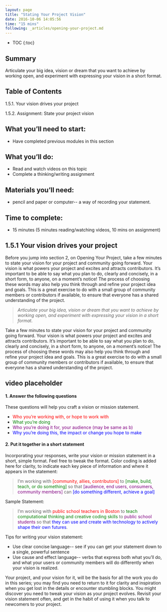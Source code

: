 ```yaml
---
layout: page
title: "Stating Your Project Vision"
date: 2016-10-06 14:05:56
time: "15 mins"
following: _articles/opening-your-project.md
---
```


* TOC
{:toc}

## Summary

Articulate your big idea, vision or dream that you want to achieve by working open, and experiment with expressing your vision in a short format.

## Table of Contents

1.5.1\. Your vision drives your project

1.5.2\. Assignment: State your project vision

## What you’ll need to start:

*   Have completed previous modules in this section

## What you’ll do:

*   Read and watch videos on this topic
*   Complete a thinking/writing assignment

## Materials you’ll need:

*   pencil and paper or computer-- a way of recording your statement.

## Time to complete:

*   15 minutes (5 minutes reading/watching videos, 10 mins on assignment)

## 1.5.1 Your vision drives your project

Before you jump into section 2, on Opening Your Project, take a few minutes to state your vision for your project and community going forward. Your vision is what powers your project and excites and attracts contributors. It’s important to be able to say what you plan to do, clearly and concisely, in a short form, to anyone, on a moment’s notice! The process of choosing these words may also help you think through and refine your project idea and goals. This is a great exercise to do with a small group of community members or contributors if available, to ensure that everyone has a shared understanding of the project.

> *Articulate your big idea, vision or dream that you want to achieve by working open, and experiment with expressing your vision in a short format.*

Take a few minutes to state your vision for your project and community going forward. Your vision is what powers your project and excites and attracts contributors. It’s important to be able to say what you plan to do, clearly and concisely, in a short form, to anyone, on a moment’s notice! The process of choosing these words may also help you think through and refine your project idea and goals. This is a great exercise to do with a small group of community members or contributors if available, to ensure that everyone has a shared understanding of the project.

## video placeholder

#### 1. Answer the following questions
These questions will help you craft a vision or mission statement.

  * <span style="color:red">Who you’re working with, or hope to work with</span>
  * <span style="color:green">What you’re doing</span>
  * <span style="color:purple">Who you’re doing it for, your audience (may be same as b)</span>
  * <span style="color:blue">Why you’re doing this, the impact or change you hope to make</span>

#### 2. Put it together in a short statement

Incorporating your responses, write your vision or mission statement in a short, simple format. Feel free to tweak the format. Color coding is added here for clarity, to indicate each key piece of information and where it appears in the statement:

> I’m working with <span style="color:red">[community, allies, contributors]</span> to <span style="color:green">[make, build, teach, or do something]</span> so that <span style="color:purple">[audience, end users, consumers, community members]</span> can <span style="color:blue">[do something different, achieve a goal]</span>

Sample Statement:

> I’m working with <span style="color:red">public school teachers in Boston</span> to <span style="color:green">teach computational thinking and creative coding skills</span> to <span style="color:purple">public school students</span> so that <span style="color:blue">they can use and create with technology to actively shape their own futures</span>.

Tips for writing your vision statement:

* Use clear concise language-- see if you can get your statement down to a single, powerful sentence
* Use cause and effect language-- verbs that express both what you’ll do, and what your users or community members will do differently when your vision is realized.


Your project, and your vision for it, will be the basis for all the work you do in this series; you may find you need to return to it for clarity and inspiration when you get lost in the details or encounter stumbling blocks. You might discover you need to tweak your vision as your project evolves. Revisit your vision statement often, and get in the habit of using it when you talk to newcomers to your project.